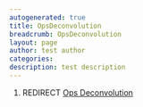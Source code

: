 ```yaml
---
autogenerated: true
title: OpsDeconvolution
breadcrumb: OpsDeconvolution
layout: page
author: test author
categories: 
description: test description
---
```


1.  REDIRECT [Ops Deconvolution](Ops_Deconvolution "wikilink")
